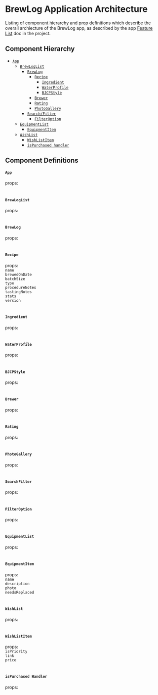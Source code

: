 # BrewLog Application Architecture
Listing of component hierarchy and prop definitions which describe the overall archiecture of the BrewLog app, as described by the app [Feature List](/FEATURELIST.md) doc in the project.

## Component Hierarchy
- [`App`](#app)
	- [`BrewLogList`](#brewloglist)
		- [`BrewLog`](#brewlog)
			- [`Recipe`](#recipe)
				- [`Ingredient`](#ingredient)
				- [`WaterProfile`](#waterprofile)
				- [`BJCPStyle`](#bjcpstyle)
			- [`Brewer`](#brewer)
			- [`Rating`](#rating)
			- [`PhotoGallery`](#photogallery)
		- [`Search/Filter`](#searchfilter)
			- [`FilterOption`](#filteroption)
	- [`EquipmentList`](#equipmentlist)
	    - [`EquipmentItem`](#equipmentitem)
	- [`WishList`](#wishlist)
	    - [`WishListItem`](#wishlistitem)
		- [`isPurchased handler`](#ispurchased-handler)
		
## Component Definitions

#### `App`
props:<br>

#

#### `BrewLogList`
props:<br>

#

#### `BrewLog`
props:<br>

#

#### `Recipe`
props:<br>
`name`<br>
`brewedOnDate`<br>
`batchSize`<br>
`type`<br>
`procedureNotes`<br>
`tastingNotes`<br>
`stats`<br>
`version`<br>

#

#### `Ingredient`
props:<br>

#

#### `WaterProfile`
props:<br>

#

#### `BJCPStyle`
props:<br>

#

#### `Brewer`
props:<br>

#

#### `Rating`
props:<br>

#

#### `PhotoGallery`
props:<br>

#

#### `SearchFilter`
props:<br>

#

#### `FilterOption`
props:<br>

#

#### `EquipmentList`
props:<br>

#

#### `EquipmentItem`
props:<br>
`name`<br>
`description`<br>
`photo`<br>
`needsReplaced`<br>

#

#### `WishList`
props:<br>

#

#### `WishListItem`
props:<br>
`isPriority`<br>
`link`<br>
`price`<br>

#

#### `isPurchased Handler`
props:<br>
